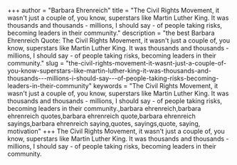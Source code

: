 +++
author = "Barbara Ehrenreich"
title = "The Civil Rights Movement, it wasn't just a couple of, you know, superstars like Martin Luther King. It was thousands and thousands - millions, I should say - of people taking risks, becoming leaders in their community."
description = "the best Barbara Ehrenreich Quote: The Civil Rights Movement, it wasn't just a couple of, you know, superstars like Martin Luther King. It was thousands and thousands - millions, I should say - of people taking risks, becoming leaders in their community."
slug = "the-civil-rights-movement-it-wasnt-just-a-couple-of-you-know-superstars-like-martin-luther-king-it-was-thousands-and-thousands---millions-i-should-say---of-people-taking-risks-becoming-leaders-in-their-community"
keywords = "The Civil Rights Movement, it wasn't just a couple of, you know, superstars like Martin Luther King. It was thousands and thousands - millions, I should say - of people taking risks, becoming leaders in their community.,barbara ehrenreich,barbara ehrenreich quotes,barbara ehrenreich quote,barbara ehrenreich sayings,barbara ehrenreich saying,quotes, sayings,quote, saying, motivation"
+++
The Civil Rights Movement, it wasn't just a couple of, you know, superstars like Martin Luther King. It was thousands and thousands - millions, I should say - of people taking risks, becoming leaders in their community.
